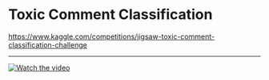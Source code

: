 # Toxic Comment Classification

https://www.kaggle.com/competitions/jigsaw-toxic-comment-classification-challenge


----

[![Watch the video](https://github.com/user-attachments/assets/9bf8e8d6-f14d-4f2a-bcdf-380dafe7c1f6)](https://youtu.be/4Dbclee1vxs)

